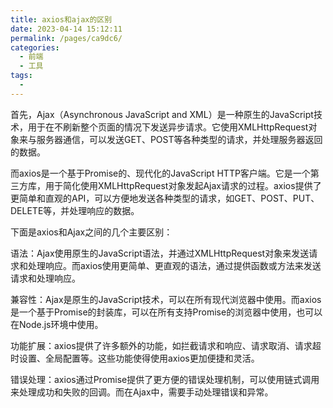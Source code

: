 ```yaml
---
title: axios和ajax的区别
date: 2023-04-14 15:12:11
permalink: /pages/ca9dc6/
categories:
  - 前端
  - 工具
tags:
  - 
---
```

首先，Ajax（Asynchronous JavaScript and XML）是一种原生的JavaScript技术，用于在不刷新整个页面的情况下发送异步请求。它使用XMLHttpRequest对象来与服务器通信，可以发送GET、POST等各种类型的请求，并处理服务器返回的数据。

而axios是一个基于Promise的、现代化的JavaScript HTTP客户端。它是一个第三方库，用于简化使用XMLHttpRequest对象发起Ajax请求的过程。axios提供了更简单和直观的API，可以方便地发送各种类型的请求，如GET、POST、PUT、DELETE等，并处理响应的数据。

下面是axios和Ajax之间的几个主要区别：

语法：Ajax使用原生的JavaScript语法，并通过XMLHttpRequest对象来发送请求和处理响应。而axios使用更简单、更直观的语法，通过提供函数或方法来发送请求和处理响应。

兼容性：Ajax是原生的JavaScript技术，可以在所有现代浏览器中使用。而axios是一个基于Promise的封装库，可以在所有支持Promise的浏览器中使用，也可以在Node.js环境中使用。

功能扩展：axios提供了许多额外的功能，如拦截请求和响应、请求取消、请求超时设置、全局配置等。这些功能使得使用axios更加便捷和灵活。

错误处理：axios通过Promise提供了更方便的错误处理机制，可以使用链式调用来处理成功和失败的回调。而在Ajax中，需要手动处理错误和异常。
